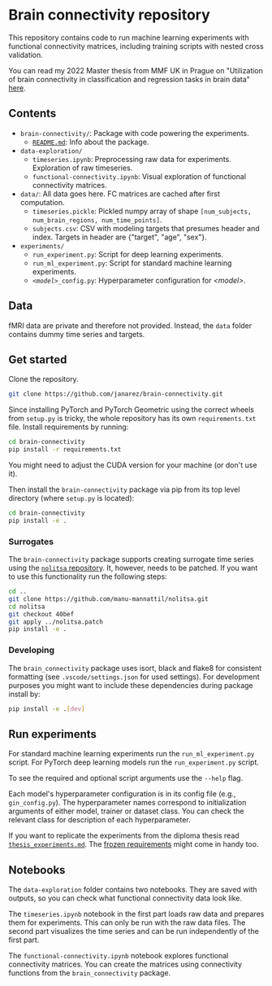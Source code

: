 # Brain connectivity repository

This repository contains code to run machine learning experiments with functional connectivity matrices, including training scripts with nested cross validation.

You can read my 2022 Master thesis from MMF UK in Prague on "Utilization of brain connectivity in classification and regression tasks in brain data" [here](https://dspace.cuni.cz/handle/20.500.11956/173962).

## Contents

- `brain-connectivity/`: Package with code powering the experiments.
  - [`README.md`](./brain-connectivity/README.md): Info about the package.
- `data-exploration/`
  - `timeseries.ipynb`: Preprocessing raw data for experiments. Exploration of raw timeseries.
  - `functional-connectivity.ipynb`: Visual exploration of functional connectivity matrices.
- `data/`: All data goes here. FC matrices are cached after first computation.
  - `timeseries.pickle`: Pickled numpy array of shape `[num_subjects, num_brain_regions, num_time_points]`.
  - `subjects.csv`: CSV with modeling targets that presumes header and index. Targets in header are {"target", "age", "sex"}.
- `experiments/`
  - `run_experiment.py`: Script for deep learning experiments.
  - `run_ml_experiment.py`: Script for standard machine learning experiments.
  - *`<model>`*`_config.py`: Hyperparameter configuration for *\<model\>*.


## Data

fMRI data are private and therefore not provided. Instead, the `data` folder contains dummy time series and targets.

## Get started

Clone the repository.

```bash
git clone https://github.com/janarez/brain-connectivity.git
```

Since installing PyTorch and PyTorch Geometric using the correct wheels from `setup.py` is tricky, the whole repository has its own `requirements.txt` file. Install requirements by running:

```bash
cd brain-connectivity
pip install -r requirements.txt
```

You might need to adjust the CUDA version for your machine (or don't use it).

Then install the `brain-connectivity` package via pip from its top level directory (where `setup.py` is located):

```bash
cd brain-connectivity
pip install -e .
```

### Surrogates

The `brain-connectivity` package supports creating surrogate time series using the [`nolitsa` repository](https://github.com/manu-mannattil/nolitsa). It, however, needs to be patched. If you want to use this functionality run the following steps:

```bash
cd ..
git clone https://github.com/manu-mannattil/nolitsa.git
cd nolitsa
git checkout 40bef
git apply ../nolitsa.patch
pip install -e .
```

### Developing

The `brain_connectivity` package uses isort, black and flake8 for consistent formatting (see `.vscode/settings.json` for used settings). For development purposes you might want to include these dependencies during package install by:

```bash
pip install -e .[dev]
```

## Run experiments

For standard machine learning experiments run the `run_ml_experiment.py` script. For PyTorch deep learning models run the `run_experiment.py` script.

To see the required and optional script arguments use the `--help` flag.

Each model's hyperparameter configuration is in its config file (e.g., `gin_config.py`). The hyperparameter names correspond to initialization arguments of either model, trainer or dataset class. You can check the relevant class for description of each hyperparameter.

If you want to replicate the experiments from the diploma thesis read [`thesis_experiments.md`](./experiments/thesis_experiments.md). The [frozen requirements](./experiments/thesis_frozen_requirements.txt) might come in handy too.

## Notebooks

The `data-exploration` folder contains two notebooks. They are saved with outputs, so you can check what functional connectivity data look like.

The `timeseries.ipynb` notebook in the first part loads raw data and prepares them for experiments. This can only be run with the raw data files. The second part visualizes the time series and can be run independently of the first part.

The `functional-connectivity.ipynb` notebook explores functional connectivity matrices. You can create the matrices using connectivity functions from the `brain_connectivity` package.
